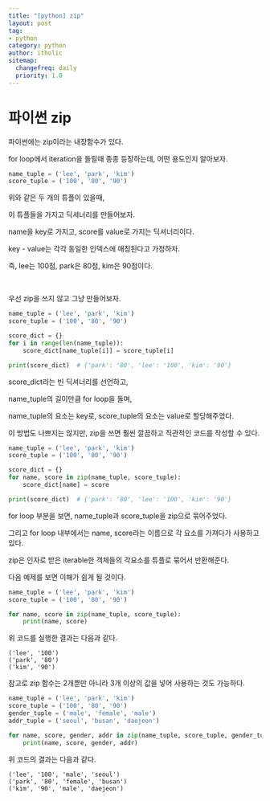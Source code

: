 ```yaml
---
title: "[python] zip"
layout: post
tag:
- python
category: python
author: itholic
sitemap:
  changefreq: daily
  priority: 1.0
---
```


# 파이썬 zip

파이썬에는 zip이라는 내장함수가 있다.

for loop에서 iteration을 돌릴때 종종 등장하는데, 어떤 용도인지 알아보자.

```python
name_tuple = ('lee', 'park', 'kim')
score_tuple = ('100', '80', '90')
```

위와 같은 두 개의 튜플이 있을때,

이 튜플들을 가지고 딕셔너리를 만들어보자.

name을 key로 가지고, score를 value로 가지는 딕셔너리이다.

key - value는 각각 동일한 인덱스에 매칭된다고 가정하자.

즉, lee는 100점, park은 80점, kim은 90점이다.

<br/>

우선 zip을 쓰지 않고 그냥 만들어보자.

```python
name_tuple = ('lee', 'park', 'kim')
score_tuple = ('100', '80', '90')

score_dict = {}
for i in range(len(name_tuple)):
    score_dict[name_tuple[i]] = score_tuple[i]

print(score_dict)  # {'park': '80', 'lee': '100', 'kim': '90'}
```

score\_dict라는 빈 딕셔너리를 선언하고,

name\_tuple의 길이만큼 for loop을 돌며,

name\_tuple의 요소는 key로, score\_tuple의 요소는 value로 할당해주었다.

이 방법도 나쁘지는 않지만, zip을 쓰면 훨씬 깔끔하고 직관적인 코드를 작성할 수 있다.

```python
name_tuple = ('lee', 'park', 'kim')
score_tuple = ('100', '80', '90')

score_dict = {}
for name, score in zip(name_tuple, score_tuple):
    score_dict[name] = score

print(score_dict)  # {'park': '80', 'lee': '100', 'kim': '90'}
```

for loop 부분을 보면, name\_tuple과 score\_tuple을 zip으로 묶어주었다.

그리고 for loop 내부에서는 name, score라는 이름으로 각 요소를 가져다가 사용하고있다.

zip은 인자로 받은 iterable한 객체들의 각요소를 튜플로 묶어서 반환해준다.

다음 예제를 보면 이해가 쉽게 될 것이다.

```python
name_tuple = ('lee', 'park', 'kim')
score_tuple = ('100', '80', '90')

for name, score in zip(name_tuple, score_tuple):
    print(name, score)
```

위 코드를 실행한 결과는 다음과 같다.

```
('lee', '100')
('park', '80')
('kim', '90')
```

참고로 zip 함수는 2개뿐만 아니라 3개 이상의 값을 넣어 사용하는 것도 가능하다.

```python
name_tuple = ('lee', 'park', 'kim')
score_tuple = ('100', '80', '90')
gender_tuple = ('male', 'female', 'male')
addr_tuple = ('seoul', 'busan', 'daejeon')

for name, score, gender, addr in zip(name_tuple, score_tuple, gender_tuple, addr_tuple):
    print(name, score, gender, addr)
```

위 코드의 결과는 다음과 같다.

```
('lee', '100', 'male', 'seoul')
('park', '80', 'female', 'busan')
('kim', '90', 'male', 'daejeon')
```
